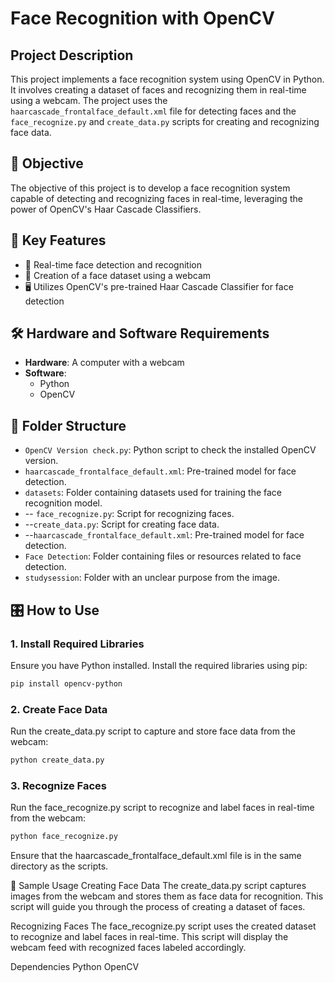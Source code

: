 # Face Recognition with OpenCV

## Project Description

This project implements a face recognition system using OpenCV in Python. It involves creating a dataset of faces and recognizing them in real-time using a webcam. The project uses the `haarcascade_frontalface_default.xml` file for detecting faces and the `face_recognize.py` and `create_data.py` scripts for creating and recognizing face data.

## 🎯 Objective

The objective of this project is to develop a face recognition system capable of detecting and recognizing faces in real-time, leveraging the power of OpenCV's Haar Cascade Classifiers.

## 🔑 Key Features

- 📸 Real-time face detection and recognition
- 📂 Creation of a face dataset using a webcam
- 🖥️ Utilizes OpenCV's pre-trained Haar Cascade Classifier for face detection

## 🛠️ Hardware and Software Requirements

- **Hardware**: A computer with a webcam
- **Software**: 
  - Python
  - OpenCV

## 📁 Folder Structure

- `OpenCV Version check.py`: Python script to check the installed OpenCV version.
- `haarcascade_frontalface_default.xml`: Pre-trained model for face detection.
- `datasets`: Folder containing datasets used for training the face recognition model.
- -- `face_recognize.py`: Script for recognizing faces.
- --`create_data.py`: Script for creating face data.
- --`haarcascade_frontalface_default.xml`: Pre-trained model for face detection.
- `Face Detection`: Folder containing files or resources related to face detection.
- `studysession`: Folder with an unclear purpose from the image.

## 🎛️ How to Use

### 1. Install Required Libraries

Ensure you have Python installed. Install the required libraries using pip:

```bash
pip install opencv-python
```

### 2. Create Face Data
Run the create_data.py script to capture and store face data from the webcam:

```bash
python create_data.py
```

### 3. Recognize Faces
Run the face_recognize.py script to recognize and label faces in real-time from the webcam:

```bash
python face_recognize.py
```

Ensure that the haarcascade_frontalface_default.xml file is in the same directory as the scripts.

📸 Sample Usage
Creating Face Data
The create_data.py script captures images from the webcam and stores them as face data for recognition. This script will guide you through the process of creating a dataset of faces.

Recognizing Faces
The face_recognize.py script uses the created dataset to recognize and label faces in real-time. This script will display the webcam feed with recognized faces labeled accordingly.

Dependencies
Python
OpenCV
